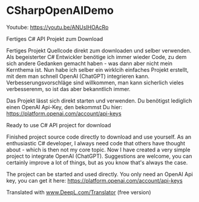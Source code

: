 # CSharpOpenAIDemo

Youtube: https://youtu.be/ANUsIHOAcRo

Fertiges C# API Projekt zum Download

Fertiges Projekt Quellcode direkt zum downloaden und selber verwenden.
Als begeisterter C# Entwickler benötige ich immer wieder Code, zu dem sich andere Gedanken gemacht haben - was dann aber nicht mein Kernthema ist. Nun habe ich selber ein wirklcih einfaches Projekt erstellt, mit dem man schnell OpenAI (ChatGPT) integrieren kann. Verbesserungsvorschläge sind willkommen, man kann sicherlich vieles verbesserenm, so ist das aber bekanntlich immer.

Das Projekt lässt sich direkt starten und verwenden. Du benötigst lediglich einen OpenAI Api-Key, den bekommst Du hier: https://platform.openai.com/account/api-keys

Ready to use C# API project for download

Finished project source code directly to download and use yourself.
As an enthusiastic C# developer, I always need code that others have thought about - which is then not my core topic. Now I have created a very simple project to integrate OpenAI (ChatGPT). Suggestions are welcome, you can certainly improve a lot of things, but as you know that's always the case.

The project can be started and used directly. You only need an OpenAI Api key, you can get it here: https://platform.openai.com/account/api-keys

Translated with www.DeepL.com/Translator (free version)
